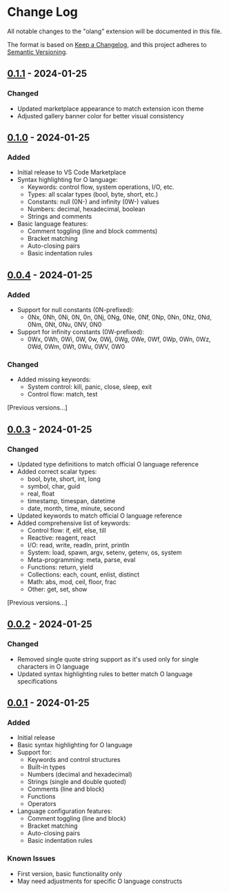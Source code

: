 # Change Log

All notable changes to the "olang" extension will be documented in this file.

The format is based on [Keep a Changelog](https://keepachangelog.com/en/1.0.0/),
and this project adheres to [Semantic Versioning](https://semver.org/spec/v2.0.0.html).

## [0.1.1] - 2024-01-25

### Changed
- Updated marketplace appearance to match extension icon theme
- Adjusted gallery banner color for better visual consistency

[0.1.1]: https://github.com/birrgrrim/olang-vscode/compare/v0.1.0...v0.1.1

## [0.1.0] - 2024-01-25

### Added
- Initial release to VS Code Marketplace
- Syntax highlighting for O language:
  - Keywords: control flow, system operations, I/O, etc.
  - Types: all scalar types (bool, byte, short, etc.)
  - Constants: null (0N-) and infinity (0W-) values
  - Numbers: decimal, hexadecimal, boolean
  - Strings and comments
- Basic language features:
  - Comment toggling (line and block comments)
  - Bracket matching
  - Auto-closing pairs
  - Basic indentation rules

[0.1.0]: https://github.com/birrgrrim/olang-vscode/releases/tag/v0.1.0

## [0.0.4] - 2024-01-25

### Added
- Support for null constants (0N-prefixed):
  - 0Nx, 0Nh, 0Ni, 0N, 0n, 0Nj, 0Ng, 0Ne, 0Nf, 0Np, 0Nn, 0Nz, 0Nd, 0Nm, 0Nt, 0Nu, 0NV, 0N0
- Support for infinity constants (0W-prefixed):
  - 0Wx, 0Wh, 0Wi, 0W, 0w, 0Wj, 0Wg, 0We, 0Wf, 0Wp, 0Wn, 0Wz, 0Wd, 0Wm, 0Wt, 0Wu, 0WV, 0W0

### Changed
- Added missing keywords:
  - System control: kill, panic, close, sleep, exit
  - Control flow: match, test

[Previous versions...]

[0.0.4]: https://github.com/birrgrrim/olang-vscode/compare/v0.0.3...v0.0.4

## [0.0.3] - 2024-01-25

### Changed
- Updated type definitions to match official O language reference
- Added correct scalar types:
  - bool, byte, short, int, long
  - symbol, char, guid
  - real, float
  - timestamp, timespan, datetime
  - date, month, time, minute, second
- Updated keywords to match official O language reference
- Added comprehensive list of keywords:
  - Control flow: if, elif, else, till
  - Reactive: reagent, react
  - I/O: read, write, readln, print, println
  - System: load, spawn, argv, setenv, getenv, os, system
  - Meta-programming: meta, parse, eval
  - Functions: return, yield
  - Collections: each, count, enlist, distinct
  - Math: abs, mod, ceil, floor, frac
  - Other: get, set, show

[Previous versions...]

[0.0.3]: https://github.com/birrgrrim/olang-vscode/compare/v0.0.2...v0.0.3

## [0.0.2] - 2024-01-25

### Changed
- Removed single quote string support as it's used only for single characters in O language
- Updated syntax highlighting rules to better match O language specifications

[0.0.2]: https://github.com/birrgrrim/olang-vscode/compare/v0.0.1...v0.0.2

## [0.0.1] - 2024-01-25

### Added
- Initial release
- Basic syntax highlighting for O language
- Support for:
  - Keywords and control structures
  - Built-in types
  - Numbers (decimal and hexadecimal)
  - Strings (single and double quoted)
  - Comments (line and block)
  - Functions
  - Operators
- Language configuration features:
  - Comment toggling (line and block)
  - Bracket matching
  - Auto-closing pairs
  - Basic indentation rules

### Known Issues
- First version, basic functionality only
- May need adjustments for specific O language constructs

[0.0.1]: https://github.com/yourusername/olang/releases/tag/v0.0.1
